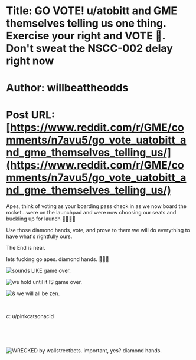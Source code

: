 # Title: GO VOTE! u/atobitt and GME themselves telling us one thing. Exercise your right and VOTE 🚀. Don't sweat the NSCC-002 delay right now
# Author: willbeattheodds
# Post URL: [https://www.reddit.com/r/GME/comments/n7avu5/go_vote_uatobitt_and_gme_themselves_telling_us/](https://www.reddit.com/r/GME/comments/n7avu5/go_vote_uatobitt_and_gme_themselves_telling_us/)


Apes, think of voting as your boarding pass check in as we now board the rocket...were on the launchpad and were now choosing our seats and buckling up for launch 💎✊🏻🚀

Use those diamond hands, vote, and prove to them we will do everything to have what's rightfully ours.

The End is near.

lets fucking go apes. diamond hands. 💎✊🏻

![sounds LIKE game over.](https://preview.redd.it/1o03mvwczrx61.png?width=798&format=png&auto=webp&s=b008257177ea917417b9ce561b4c4791aadb1b7e)

![we hold until it IS game over.](https://preview.redd.it/9ljj0eybzrx61.png?width=1108&format=png&auto=webp&s=9f1d7a2229d804eef4b6d840399b0b5ad2ca739f)

![& we will all be zen. ](https://preview.redd.it/5mvg6fzsyrx61.png?width=1064&format=png&auto=webp&s=00c3fdbddbcf453208621e06324fffda3a71c508)

&#x200B;

c: u/pinkcatsonacid

&#x200B;

&#x200B;

![WRECKED by wallstreetbets. important, yes? diamond hands.](https://preview.redd.it/uocgv8tj3sx61.png?width=1103&format=png&auto=webp&s=b58810d9f08f020f99bcd9b0e78c3873edac9fbb)